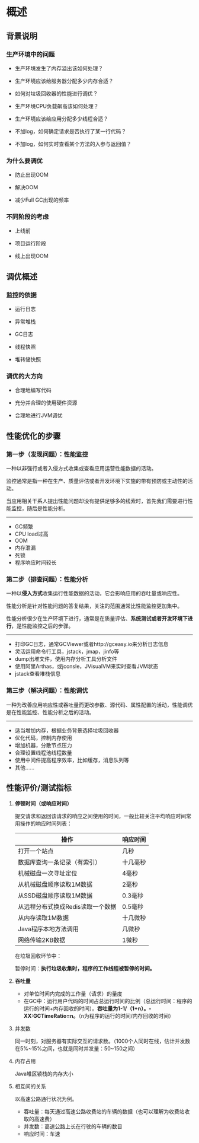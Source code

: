 # 概述

## 背景说明

### 生产环境中的问题

- 生产环境发生了内存溢出该如何处理？

- 生产环境应该给服务器分配多少内存合适？

- 如何对垃圾回收器的性能进行调优？

- 生产环境CPU负载飙高该如何处理？

- 生产环境应该给应用分配多少线程合适？

- 不加log，如何确定请求是否执行了某一行代码？

- 不加log，如何实时查看某个方法的入参与返回值？

### 为什么要调优

- 防止出现OOM

- 解决OOM

- 减少Full GC出现的频率

### 不同阶段的考虑

- 上线前

- 项目运行阶段

- 线上出现OOM

## 调优概述

### 监控的依据

- 运行日志

- 异常堆栈

- GC日志

- 线程快照

- 堆转储快照

### 调优的大方向

- 合理地编写代码

- 充分并合理的使用硬件资源
- 合理地进行JVM调优

## 性能优化的步骤

### 第一步（发现问题）：性能监控

一种以非强行或者入侵方式收集或查看应用运营性能数据的活动。

监控通常是指一种在生产、质量评估或者开发环境下实施的带有预防或主动性的活动。

当应用相关干系人提出性能问题却没有提供足够多的线索时，首先我们需要进行性能监控，随后是性能分析。

---

- GC频繁
- CPU load过高
- OOM
- 内存泄漏
- 死锁
- 程序响应时间较长

### 第二步（排查问题）：性能分析

一种以**侵入方式**收集运行性能数据的活动，它会影响应用的吞吐量或响应性。

性能分析是针对性能问题的答复结果，关注的范围通常比性能监控更加集中。

性能分析很少在生产环境下进行，通常是在质量评估、**系统测试或者开发环境下进行**，是性能监控之后的步骤。

---

- 打印GC日志，通常GCViewer或者http://gceasy.io来分析日志信息
- 灵活运用命令行工具，jstack，jmap，jinfo等
- dump出堆文件，使用内存分析工具分析文件
- 使用阿里Arthas，或jconsle，JVisualVM来实时查看JVM状态
- jstack查看堆栈信息

### 第三步（解决问题）：性能调优

一种为改善应用响应性或吞吐量而更改参数、源代码、属性配置的活动，性能调优是在性能监控、性能分析之后的活动。

---

- 适当增加内存，根据业务背景选择垃圾回收器
- 优化代码，控制内存使用
- 增加机器，分散节点压力
- 合理设置线程池线程数量
- 使用中间件提高程序效率，比如缓存，消息队列等
- 其他......

## 性能评价/测试指标

1. **停顿时间（或响应时间）**

   提交请求和返回该请求的响应之间使用的时间，一般比较关注平均响应时间常用操作的响应时间列表：

   | 操作                              | 响应时间 |
   | --------------------------------- | -------- |
   | 打开一个站点                      | 几秒     |
   | 数据库查询一条记录（有索引）      | 十几毫秒 |
   | 机械磁盘一次寻址定位              | 4毫秒    |
   | 从机械磁盘顺序读取1M数据          | 2毫秒    |
   | 从SSD磁盘顺序读取1M数据           | 0.3毫秒  |
   | 从远程分布式换成Redis读取一个数据 | 0.5毫秒  |
   | 从内存读取1M数据                  | 十几微秒 |
   | Java程序本地方法调用              | 几微秒   |
   | 网络传输2KB数据                   | 1微秒    |

   在垃圾回收环节中：

   暂停时间：**执行垃圾收集时，程序的工作线程被暂停的时间。**

2. **吞吐量**
   
   - 对单位时间内完成的工作量（请求）的量度
   - 在GC中：运行用户代码的时间占总运行时间的比例（总运行时间：程序的运行的时间+内存回收的时间）。**吞吐量为1-1/（1+n）。-XX:GCTimeRatio=n。**（n为程序的运行的时间/内存回收的时间）
   
3. 并发数

   同一时刻，对服务器有实际交互的请求数。（1000个人同时在线，估计并发数在5%~15%之间，也就是同时并发量：50~150之间）

4. 内存占用

   Java堆区锁栈的内存大小

5. 相互间的关系

   以高速公路通行状况为例。

   - 吞吐量：每天通过高速公路收费站的车辆的数据（也可以理解为收费站收取的高速费）
   - 并发数：高速公路上长在行驶的车辆的数目
   - 响应时间：车速